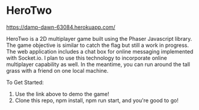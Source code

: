 # HeroTwo

https://damp-dawn-63084.herokuapp.com/

  HeroTwo is a 2D multiplayer game built using the Phaser Javascript library. The game objective is similar to catch the flag but still a work in progress. The web application includes a chat box for online messaging implemented with Socket.io. I plan to use this technology to incorporate online multiplayer capability as well. In the meantime, you can run around the tall grass with a friend on one local machine.

To Get Started:
  1. Use the link above to demo the game!
  2. Clone this repo, npm install, npm run start, and you're good to go!
